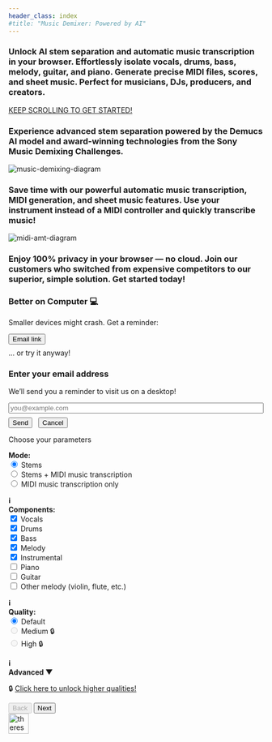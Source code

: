 ```yaml
---
header_class: index
#title: "Music Demixer: Powered by AI"
---
```

<script src="app.js" type="module"></script>
<script src="https://cdn.jsdelivr.net/npm/fflate@0.8.0/umd/index.js"></script>

<section class="info-section">
<h3>Unlock <b>AI stem separation</b> and <b>automatic music transcription</b> in your browser. Effortlessly isolate vocals, drums, bass, melody, guitar, and piano. Generate precise MIDI files, scores, and sheet music. Perfect for musicians, DJs, producers, and creators.</h3>
</section>

<section class="flashy-cta">
  <a href="#demixer-app" class="cta-link">
    <div class="cta-container">
      <span class="cta-text">KEEP SCROLLING TO GET STARTED!</span>
      <div class="arrow-container">
        <span class="arrow-down"></span>
        <span class="arrow-down"></span>
        <span class="arrow-down"></span>
      </div>
    </div>
  </a>
</section>

<section class="info-section">
<h3>Experience advanced stem separation powered by the <b>Demucs AI model</b> and award-winning technologies from the Sony Music Demixing Challenges.</h3>
</section>

<section class="image-section">
<img id="music-demix-img" class="title-img" src="/assets/images/music-demix.webp" alt="music-demixing-diagram"/>
</section>

<section class="info-section">
<h3>Save time with our powerful <b>automatic music transcription, MIDI generation, and sheet music features</b>. Use your instrument instead of a MIDI controller and quickly transcribe music!</h3>
</section>

<section class="image-section">
<img id="amt-img" class="title-img" src="/assets/images/midi-amt.webp" alt="midi-amt-diagram"/>
</section>

<section class="info-section">
<h3>Enjoy <b>100% privacy in your browser</b> — no cloud. Join our customers who switched from expensive competitors to our superior, simple solution. Get started today!</h3>
</section>

<a id="demixer-app" class="hidden-anchor"></a>

<!-- Mobile Banner / Card -->
<section class="info-section" id="mobile-warning-container">
  <h3>Better on Computer 💻</h3>
  <p>
    Smaller devices might crash. Get a reminder:
  </p>
  <div class="mobile-warning-actions">
    <button id="email-reminder-btn" class="highlight-btn">Email link</button>
  </div>
  <p style="margin-top: 0.5rem;">
    ... or try it anyway!
  </p>
</section>

<!-- Hidden modal for collecting email -->
<div id="email-modal" class="modal">
  <div class="modal-content" id="email-modal">
    <h3>Enter your email address</h3>
    <p>We’ll send you a reminder to visit us on a desktop!</p>
    <input type="email" id="email-input" placeholder="you@example.com" style="width: 100%; margin-bottom: 0.5rem;" />
    <button id="email-send-btn" class="highlight-btn">Send</button>
    <button id="email-cancel-btn" style="margin-left: 0.5rem;">Cancel</button>
  </div>
</div>

<!-- Wizard sections here... -->
<section class="demixer-section">
  <div class="wizard-container">
    <div id="wizard-step-1" class="wizard-step">
      <p>Choose your parameters</p>
      <div class="columns-container">
        <div class="column">
          <b>Mode:</b>
          <form id="processingPickerForm">
            <div>
              <input type="radio" id="stems" name="processingMode" value="stems" checked>
              <label for="stems">Stems</label>
            </div>
            <div>
              <input type="radio" id="both" name="processingMode" value="both">
              <label for="both">Stems + MIDI music transcription</label>
            </div>
            <div>
              <input type="radio" id="midi" name="processingMode" value="midi">
              <label for="midi">MIDI music transcription only</label>
            </div>
          </form>
        <b><a href="javascript:void(0);" id="midiTooltipToggle" style="text-decoration: none; cursor: pointer;">ℹ️</a></b>
        <div id="midiTooltip" style="display: none;">
          <a href="/getting-started/2024/12/07/Music-transcription-feature">Learn more about our MIDI and MusicXML music transcription features</a>
        </div>
        </div>
        <div class="column">
          <b>Components:</b>
          <form id="modelPickerForm">
            <div>
              <input type="checkbox" id="vocals" name="feature" value="vocals" checked>
              <label for="vocals">Vocals</label>
            </div>
            <div>
              <input type="checkbox" id="drums" name="feature" value="drums" checked>
              <label for="drums">Drums</label>
            </div>
            <div>
              <input type="checkbox" id="bass" name="feature" value="bass" checked>
              <label for="bass">Bass</label>
            </div>
            <div>
              <input type="checkbox" id="melody" name="feature" value="melody" checked>
              <label for="melody">Melody</label>
            </div>
            <div>
              <input type="checkbox" id="instrumental" name="feature" value="instrumental" checked>
              <label for="instrumental">Instrumental</label>
            </div>
            <div>
              <input type="checkbox" id="piano" name="feature" value="piano">
              <label for="piano">Piano</label>
            </div>
            <div>
              <input type="checkbox" id="guitar" name="feature" value="guitar">
              <label for="guitar">Guitar</label>
            </div>
            <div>
              <input type="checkbox" id="other_melody" name="feature" value="other_melody">
              <label for="other_melody">Other melody (violin, flute, etc.)</label>
            </div>
          </form>
        <b><a href="javascript:void(0);" id="componentTooltipToggle" style="text-decoration: none; cursor: pointer;">ℹ️</a></b>
        <div id="componentTooltip" style="display: none;">
          Picking "melody" or "instrumental" may add more components automatically.
        </div>
        </div>
        <div class="column">
            <b>Quality:</b>
            <form id="qualityPickerForm">
              <div>
                <input type="radio" id="default-quality" name="quality" value="default" checked>
                <label for="default-quality">Default</label>
              </div>
              <div>
                <input type="radio" id="medium-quality" name="quality" value="medium" disabled>
                <label for="medium-quality">Medium 🔒</label>
              </div>
              <div>
                <input type="radio" id="high-quality" name="quality" value="high" disabled>
                <label for="high-quality">High 🔒</label>
              </div>
            </form>
        <b><a href="javascript:void(0);" id="qualityTooltipToggle" style="text-decoration: none; cursor: pointer;">ℹ️</a></b>
        <div id="qualityTooltip" style="display: none;">
          Higher quality is slower, depending on total number of components.
        </div>
        </div>
        <div class="column">
        <b><a href="javascript:void(0);" id="advancedSettingsToggle" style="text-decoration: none; cursor: pointer;">Advanced &#x25BC;</a></b>
        <div id="advancedSettings" style="display: none;">
            <b>Wav bit depth:</b>
            <form id="bitPickerForm">
            <div>
                <input type="radio" id="16bit" name="bit-depth" value="16bit" checked>
                <label for="16bit">16-bit</label>
            </div>
            <div>
                <input type="radio" id="32bit" name="bit-depth" value="32bit">
                <label for="32bit">32-bit</label>
            </div>
            </form>
            <br>
            <b>Max memory:</b>
            <form id="memorySelectorForm">
            <div>
                <input type="radio" id="4gb" name="memory" value="4gb">
                <label for="4gb">4 GB (slowest)</label>
            </div>
            <div>
                <input type="radio" id="8gb" name="memory" value="8gb" checked>
                <label for="8gb">8 GB (2x faster)</label>
            </div>
            <div>
                <input type="radio" id="16gb" name="memory" value="16gb">
                <label for="16gb">16 GB (4x faster)</label>
            </div>
            <div>
                <input type="radio" id="32gb" name="memory" value="32gb">
                <label for="32gb">32 GB (8x faster)</label>
            </div>
            </form>
            <br>
            ⚠️ More memory is faster,  with a higher risk of crashing❗
            <br>
            ℹ️ Read <a href="/getting-started/2024/09/20/How-to-pick-max-memory" target="_blank" rel="noopener noreferrer" alt="memory-guide">our guide on how to pick max memory.</a>
        </div>
        </div>
      </div>
      <div class="cta-legend">
        <p id="pro-cta">🔒 <a href="/pricing#subscribe-today" target="_blank" rel="noopener noreferrer">Click here to unlock higher qualities!</a></p>
      </div>
      <div class="wizard-footer">
        <button id="prev-step-1" class="wizard-prev-btn" disabled>Back</button>
        <button id="next-step-1" class="wizard-next-btn">Next</button>
      </div>
    </div>
    <div id="wizard-step-2" class="wizard-step" style="display: none;">
      <p id="usage-limits"></p>
      <p>Choose either a file or a folder as your input:</p>
      <div class="input-group">
          <input type="file" id="audio-upload" aria-label="Choose a file">
      </div>
      <div class="input-group">
          <input type="file" id="batch-upload" webkitdirectory directory multiple aria-label="Choose a folder">
      </div>
      <br>
      <div id="selectedInputMessage">Selected input:</div>
      <br>
      <div class="wizard-footer">
        <button id="prev-step-2" class="wizard-prev-btn">Back</button>
        <button id="next-step-2" class="wizard-next-btn" disabled>Start job</button>
      </div>
      <!-- Overlay and Spinner -->
      <div id="step2-overlay" class="overlay" style="display: none;">
          <h3 style="color: #ffffff; margin-top: 20px;">Downloading model files...</h3>
          <div class="loader" id="step2-spinner"></div>
      </div>
    </div>
    <div id="wizard-step-3" class="wizard-step" style="display: none;">
    <p>Progress and outputs</p>
      🚫 To cancel the current job, refresh the page
      <div class="progress-container">
        <div class="progress-text" id="inference-progress-text">Stems progress...</div>
        <div class="progress-bar" id="inference-progress-bar-outer">
            <div class="progress-bar-inner" id="inference-progress-bar" style="width: 0%"></div>
        </div>
        <div class="progress-text" id="midi-progress-text">MIDI progress...</div>
        <div class="progress-bar" id="midi-progress-bar-outer">
            <div class="progress-bar-inner" id="midi-progress-bar" style="width: 0%"></div>
        </div>
        This may take a while, go grab a coffee! ☕️
        <br>
        <b>Slow?</b> Start a new job and set Advanced -> Max memory higher. Read <a href="/getting-started/2024/09/20/How-to-pick-max-memory" target="_blank" alt="memory-guide" rel="noopener noreferrer">our guide for info</a> 💻
      </div>
      <div class="output-container">
        <div class="output-text" id="output-progress-text">Outputs...</div>
        <div class="output-link-container" id="output-links">
        </div>
      </div>
      <br>
      <div class="wizard-footer">
        <button id="prev-step-3" class="wizard-prev-btn" disabled>Back</button>
        <button id="next-step-3-sheet-music" class="wizard-next-btn highlight-btn" disabled>
          View and print sheet music (New! 🌟)
        </button>
        <button id="next-step-3-new-job" class="wizard-next-btn" disabled>New job</button>
      </div>
    </div>
    <div id="wizard-step-4-sheet-music" class="wizard-step" style="display: none;">
    <p>View and print generated sheet music</p>
    <!-- We'll create this container for the clickable links -->
    <div id="instrument-links">
      <!-- Example: "Open, print, and save sheet music for:" -->
      <p>Open, print, and save sheet music for:</p>
      <!-- We'll populate links here (Guitar, Vocals, Bass) via JavaScript -->
    </div>
    <div class="wizard-footer">
      <button id="prev-step-4" class="wizard-prev-btn">Back</button>
      <button id="next-step-4" class="wizard-next-btn">New job</button>
    </div>
    </div>
  </div>
</section>

<section class="featured-section">
<div class="featured-badges">
<a href="https://theresanaiforthat.com/ai/free-music-demixer/?ref=featured&v=691965" target="_blank"><img height="40" src="https://media.theresanaiforthat.com/featured5.png" alt="theresanaiforthat-promo"></a>
</div>
</section>

<br>
